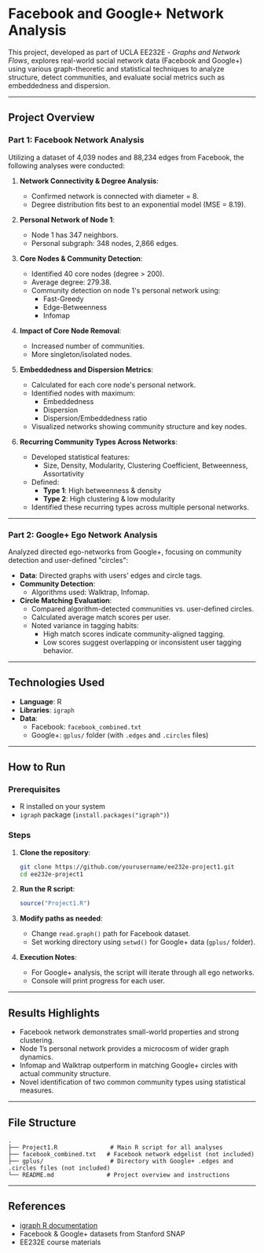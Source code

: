 # Facebook and Google+ Network Analysis

This project, developed as part of UCLA EE232E - *Graphs and Network Flows*, explores real-world social network data (Facebook and Google+) using various graph-theoretic and statistical techniques to analyze structure, detect communities, and evaluate social metrics such as embeddedness and dispersion.

---

## Project Overview

### Part 1: Facebook Network Analysis

Utilizing a dataset of 4,039 nodes and 88,234 edges from Facebook, the following analyses were conducted:

1. **Network Connectivity & Degree Analysis**:
   - Confirmed network is connected with diameter = 8.
   - Degree distribution fits best to an exponential model (MSE = 8.19).

2. **Personal Network of Node 1**:
   - Node 1 has 347 neighbors.
   - Personal subgraph: 348 nodes, 2,866 edges.

3. **Core Nodes & Community Detection**:
   - Identified 40 core nodes (degree > 200).
   - Average degree: 279.38.
   - Community detection on node 1's personal network using:
     - Fast-Greedy
     - Edge-Betweenness
     - Infomap

4. **Impact of Core Node Removal**:
   - Increased number of communities.
   - More singleton/isolated nodes.

5. **Embeddedness and Dispersion Metrics**:
   - Calculated for each core node's personal network.
   - Identified nodes with maximum:
     - Embeddedness
     - Dispersion
     - Dispersion/Embeddedness ratio
   - Visualized networks showing community structure and key nodes.

6. **Recurring Community Types Across Networks**:
   - Developed statistical features:
     - Size, Density, Modularity, Clustering Coefficient, Betweenness, Assortativity
   - Defined:
     - **Type 1**: High betweenness & density
     - **Type 2**: High clustering & low modularity
   - Identified these recurring types across multiple personal networks.

---

### Part 2: Google+ Ego Network Analysis

Analyzed directed ego-networks from Google+, focusing on community detection and user-defined "circles":

- **Data**: Directed graphs with users’ edges and circle tags.
- **Community Detection**:
  - Algorithms used: Walktrap, Infomap.
- **Circle Matching Evaluation**:
  - Compared algorithm-detected communities vs. user-defined circles.
  - Calculated average match scores per user.
  - Noted variance in tagging habits:
    - High match scores indicate community-aligned tagging.
    - Low scores suggest overlapping or inconsistent user tagging behavior.

---

## Technologies Used

- **Language**: R
- **Libraries**: `igraph`
- **Data**:
  - Facebook: `facebook_combined.txt`
  - Google+: `gplus/` folder (with `.edges` and `.circles` files)

---

## How to Run

### Prerequisites

- R installed on your system
- `igraph` package (`install.packages("igraph")`)

### Steps

1. **Clone the repository**:
   ```bash
   git clone https://github.com/yourusername/ee232e-project1.git
   cd ee232e-project1
   ```

2. **Run the R script**:
   ```r
   source("Project1.R")
   ```

3. **Modify paths as needed**:
   - Change `read.graph()` path for Facebook dataset.
   - Set working directory using `setwd()` for Google+ data (`gplus/` folder).

4. **Execution Notes**:
   - For Google+ analysis, the script will iterate through all ego networks.
   - Console will print progress for each user.

---

## Results Highlights

- Facebook network demonstrates small-world properties and strong clustering.
- Node 1’s personal network provides a microcosm of wider graph dynamics.
- Infomap and Walktrap outperform in matching Google+ circles with actual community structure.
- Novel identification of two common community types using statistical measures.

---

## File Structure

```
.
├── Project1.R               # Main R script for all analyses
├── facebook_combined.txt   # Facebook network edgelist (not included)
├── gplus/                   # Directory with Google+ .edges and .circles files (not included)
└── README.md               # Project overview and instructions
```

---

## References

- [igraph R documentation](https://igraph.org/r/)
- Facebook & Google+ datasets from Stanford SNAP
- EE232E course materials
